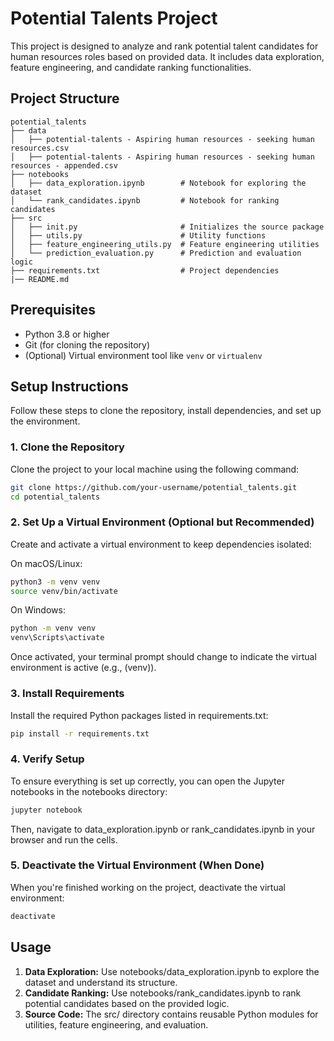 # Potential Talents Project

This project is designed to analyze and rank potential talent candidates for human resources roles based on provided data. It includes data exploration, feature engineering, and candidate ranking functionalities.

## Project Structure
```plaintext
potential_talents
├── data
│   ├── potential-talents - Aspiring human resources - seeking human resources.csv            
│   ├── potential-talents - Aspiring human resources - seeking human resources - appended.csv
├── notebooks
│   ├── data_exploration.ipynb        # Notebook for exploring the dataset
│   └── rank_candidates.ipynb         # Notebook for ranking candidates
├── src
│   ├── init.py                       # Initializes the source package
│   ├── utils.py                      # Utility functions
│   ├── feature_engineering_utils.py  # Feature engineering utilities
│   └── prediction_evaluation.py      # Prediction and evaluation logic
├── requirements.txt                  # Project dependencies
|── README.md
```

## Prerequisites

- Python 3.8 or higher
- Git (for cloning the repository)
- (Optional) Virtual environment tool like `venv` or `virtualenv`

## Setup Instructions

Follow these steps to clone the repository, install dependencies, and set up the environment.

### 1. Clone the Repository

Clone the project to your local machine using the following command:

```bash
git clone https://github.com/your-username/potential_talents.git
cd potential_talents
```

### 2. Set Up a Virtual Environment (Optional but Recommended)
Create and activate a virtual environment to keep dependencies isolated:

On macOS/Linux:
```bash
python3 -m venv venv
source venv/bin/activate
```
On Windows:
```bash
python -m venv venv
venv\Scripts\activate
```
Once activated, your terminal prompt should change to indicate the virtual environment is active (e.g., (venv)).

### 3. Install Requirements
Install the required Python packages listed in requirements.txt:
```bash
pip install -r requirements.txt
```
### 4. Verify Setup
To ensure everything is set up correctly, you can open the Jupyter notebooks in the notebooks directory:
```bash
jupyter notebook
```
Then, navigate to data_exploration.ipynb or rank_candidates.ipynb in your browser and run the cells.
### 5. Deactivate the Virtual Environment (When Done)
When you're finished working on the project, deactivate the virtual environment:
```bash
deactivate
```
## Usage
1. **Data Exploration:** Use notebooks/data_exploration.ipynb to explore the dataset and understand its structure.
2. **Candidate Ranking:** Use notebooks/rank_candidates.ipynb to rank potential candidates based on the provided logic.
3. **Source Code:** The src/ directory contains reusable Python modules for utilities, feature engineering, and evaluation.